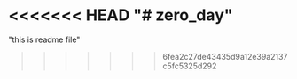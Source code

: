 <<<<<<< HEAD
"# zero_day" 
=======
"this is readme file" 
>>>>>>> 6fea2c27de43435d9a12e39a2137c5fc5325d292
